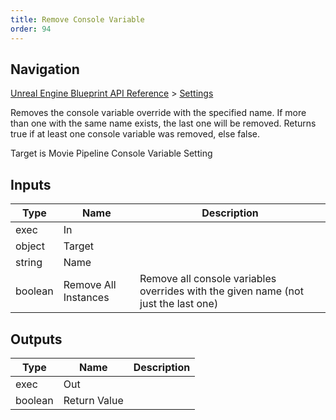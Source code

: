 ```yaml
---
title: Remove Console Variable
order: 94
---
```

## Navigation

[Unreal Engine Blueprint API Reference](https://dev.epicgames.com/documentation/en-us/unreal-engine/BlueprintAPI) > [Settings](https://dev.epicgames.com/documentation/en-us/unreal-engine/BlueprintAPI/Settings)

Removes the console variable override with the specified name. If more than one with the same name exists, the
last one will be removed. Returns true if at least one console variable was removed, else false.

Target is Movie Pipeline Console Variable Setting

## Inputs

| Type | Name | Description |
| --- | --- | --- |
| exec | In |  |
| object | Target |  |
| string | Name |  |
| boolean | Remove All Instances | Remove all console variables overrides with the given name (not just the last one) |

## Outputs

| Type | Name | Description |
| --- | --- | --- |
| exec | Out |  |
| boolean | Return Value |  |
